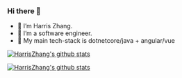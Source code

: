 ### Hi there 👋

- 🔭 I’m Harris Zhang.
- 🌱 I’m a software engineer.
- 👯 My main tech-stack is dotnetcore/java + angular/vue

[![HarrisZhang's github stats](https://github-readme-stats.vercel.app/api?username=harris2012)](https://github.com/anuraghazra/github-readme-stats)

[![HarrisZhang's github stats](https://github-readme-stats.vercel.app/api/top-langs/?username=harris2012&layout=compact)](https://github.com/anuraghazra/github-readme-stats)
